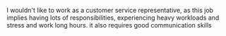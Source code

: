 I wouldn't like to work as a customer service representative, as this job implies having lots of responsibilities, experiencing heavy workloads and stress and work long hours. it also requires good communication skills